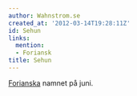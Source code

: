 ```yaml
---
author: Wahnstrom.se
created_at: '2012-03-14T19:28:11Z'
id: Sehun
links:
  mention:
  - Foriansk
title: Sehun
---
```


[Forianska] namnet på juni.

  [Forianska]: Foriansk